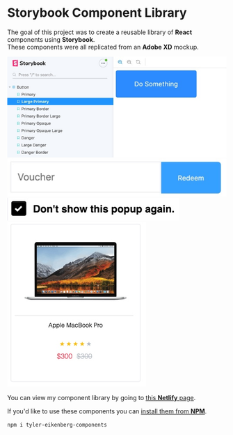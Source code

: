 
# Storybook Component Library

The goal of this project was to create a reusable library of __React__ components using __Storybook__.  
These components were all replicated from an __Adobe XD__ mockup.  


![image](assets/storybook1.jpg)
![image](assets/storybook2.jpg)
![image](assets/storybook3.jpg)
![image](assets/storybook4.jpg)

You can view my component library by going to [this __Netlify__ page](https://stupefied-wescoff-981e2b.netlify.com/?path=/story/button--primary).


If you'd like to use these components you can [install them from __NPM__](https://www.npmjs.com/package/tyler-eikenberg-components).

```
npm i tyler-eikenberg-components
```
